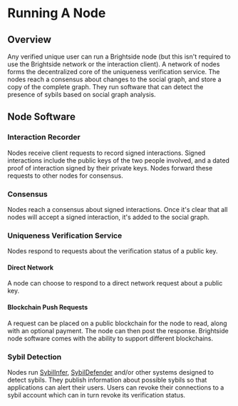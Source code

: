 # Running A Node
## Overview
Any verified unique user can run a Brightside node (but this isn't required to use the Brightside network or the interaction client). A network of nodes forms the decentralized core of the uniqueness verification service. The nodes reach a consensus about changes to the social graph, and store a copy of the complete graph. They run software that can detect the presence of sybils based on social graph analysis.
## Node Software
### Interaction Recorder
Nodes receive client requests to record signed interactions. Signed interactions include the public keys of the two people involved, and a dated proof of interaction signed by their private keys. Nodes forward these requests to other nodes for consensus.
### Consensus
Nodes reach a consensus about signed interactions. Once it's clear that all nodes will accept a signed interaction, it's added to the social graph.
### Uniqueness Verification Service
Nodes respond to requests about the verification status of a public key.
#### Direct Network
A node can choose to respond to a direct network request about a public key.
#### Blockchain Push Requests
A request can be placed on a public blockchain for the node to read, along with an optional payment. The node can then post the response. Brightside node software comes with the ability to support different blockchains.
### Sybil Detection
Nodes run [SybilInfer](http://citeseerx.ist.psu.edu/viewdoc/summary?doi=10.1.1.149.6318), [SybilDefender](https://pdfs.semanticscholar.org/7606/64eab41125b06692a95832961bc5473d2aae.pdf) and/or other systems designed to detect sybils. They publish information about possible sybils so that applications can alert their users. Users can revoke their connections to a sybil account which can in turn revoke its verification status.
